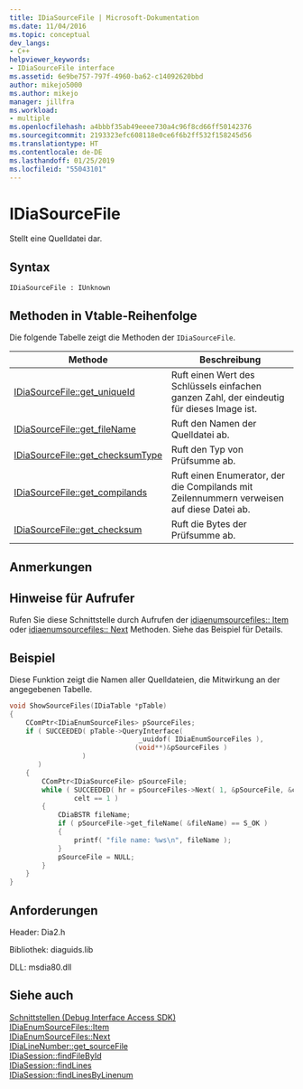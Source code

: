 ```yaml
---
title: IDiaSourceFile | Microsoft-Dokumentation
ms.date: 11/04/2016
ms.topic: conceptual
dev_langs:
- C++
helpviewer_keywords:
- IDiaSourceFile interface
ms.assetid: 6e9be757-797f-4960-ba62-c14092620bbd
author: mikejo5000
ms.author: mikejo
manager: jillfra
ms.workload:
- multiple
ms.openlocfilehash: a4bbbf35ab49eeee730a4c96f8cd66ff50142376
ms.sourcegitcommit: 2193323efc608118e0ce6f6b2ff532f158245d56
ms.translationtype: HT
ms.contentlocale: de-DE
ms.lasthandoff: 01/25/2019
ms.locfileid: "55043101"
---
```

# <a name="idiasourcefile"></a>IDiaSourceFile
Stellt eine Quelldatei dar.  
  
## <a name="syntax"></a>Syntax  
  
```  
IDiaSourceFile : IUnknown  
```  
  
## <a name="methods-in-vtable-order"></a>Methoden in Vtable-Reihenfolge  
 Die folgende Tabelle zeigt die Methoden der `IDiaSourceFile`.  
  
|Methode|Beschreibung|  
|------------|-----------------|  
|[IDiaSourceFile::get_uniqueId](../../debugger/debug-interface-access/idiasourcefile-get-uniqueid.md)|Ruft einen Wert des Schlüssels einfachen ganzen Zahl, der eindeutig für dieses Image ist.|  
|[IDiaSourceFile::get_fileName](../../debugger/debug-interface-access/idiasourcefile-get-filename.md)|Ruft den Namen der Quelldatei ab.|  
|[IDiaSourceFile::get_checksumType](../../debugger/debug-interface-access/idiasourcefile-get-checksumtype.md)|Ruft den Typ von Prüfsumme ab.|  
|[IDiaSourceFile::get_compilands](../../debugger/debug-interface-access/idiasourcefile-get-compilands.md)|Ruft einen Enumerator, der die Compilands mit Zeilennummern verweisen auf diese Datei ab.|  
|[IDiaSourceFile::get_checksum](../../debugger/debug-interface-access/idiasourcefile-get-checksum.md)|Ruft die Bytes der Prüfsumme ab.|  
  
## <a name="remarks"></a>Anmerkungen  
  
## <a name="notes-for-callers"></a>Hinweise für Aufrufer  
 Rufen Sie diese Schnittstelle durch Aufrufen der [idiaenumsourcefiles:: Item](../../debugger/debug-interface-access/idiaenumsourcefiles-item.md) oder [idiaenumsourcefiles:: Next](../../debugger/debug-interface-access/idiaenumsourcefiles-next.md) Methoden. Siehe das Beispiel für Details.  
  
## <a name="example"></a>Beispiel  
 Diese Funktion zeigt die Namen aller Quelldateien, die Mitwirkung an der angegebenen Tabelle.  
  
```C++  
void ShowSourceFiles(IDiaTable *pTable)  
{  
    CComPtr<IDiaEnumSourceFiles> pSourceFiles;  
    if ( SUCCEEDED( pTable->QueryInterface(  
                                _uuidof( IDiaEnumSourceFiles ),  
                               (void**)&pSourceFiles )  
                  )  
       )  
    {  
        CComPtr<IDiaSourceFile> pSourceFile;  
        while ( SUCCEEDED( hr = pSourceFiles->Next( 1, &pSourceFile, &celt ) ) &&  
                celt == 1 )  
        {  
            CDiaBSTR fileName;  
            if ( pSourceFile->get_fileName( &fileName) == S_OK )  
            {  
                printf( "file name: %ws\n", fileName );  
            }  
            pSourceFile = NULL;  
        }  
    }  
}  
```  
  
## <a name="requirements"></a>Anforderungen  
 Header: Dia2.h  
  
 Bibliothek: diaguids.lib  
  
 DLL: msdia80.dll  
  
## <a name="see-also"></a>Siehe auch  
 [Schnittstellen (Debug Interface Access SDK)](../../debugger/debug-interface-access/interfaces-debug-interface-access-sdk.md)   
 [IDiaEnumSourceFiles::Item](../../debugger/debug-interface-access/idiaenumsourcefiles-item.md)   
 [IDiaEnumSourceFiles::Next](../../debugger/debug-interface-access/idiaenumsourcefiles-next.md)   
 [IDiaLineNumber::get_sourceFile](../../debugger/debug-interface-access/idialinenumber-get-sourcefile.md)   
 [IDiaSession::findFileById](../../debugger/debug-interface-access/idiasession-findfilebyid.md)   
 [IDiaSession::findLines](../../debugger/debug-interface-access/idiasession-findlines.md)   
 [IDiaSession::findLinesByLinenum](../../debugger/debug-interface-access/idiasession-findlinesbylinenum.md)